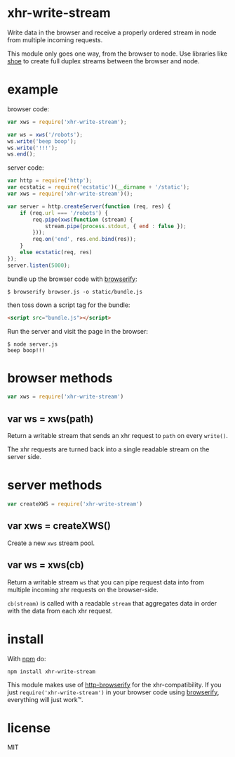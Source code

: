 # xhr-write-stream

Write data in the browser and receive a properly ordered stream in node from
multiple incoming requests.

This module only goes one way, from the browser to node. Use libraries like
[shoe](http://github.com/substack/shoe) to create full duplex streams between
the browser and node.

# example

browser code:

``` js
var xws = require('xhr-write-stream');

var ws = xws('/robots');
ws.write('beep boop');
ws.write('!!!');
ws.end();
```

server code:

``` js
var http = require('http');
var ecstatic = require('ecstatic')(__dirname + '/static');
var xws = require('xhr-write-stream')();

var server = http.createServer(function (req, res) {
    if (req.url === '/robots') {
        req.pipe(xws(function (stream) {
            stream.pipe(process.stdout, { end : false });
        }));
        req.on('end', res.end.bind(res));
    }
    else ecstatic(req, res)
});
server.listen(5000);
```

bundle up the browser code with
[browserify](https://github.com/substack/node-browserify):

```
$ browserify browser.js -o static/bundle.js
```

then toss down a script tag for the bundle:

``` html
<script src="bundle.js"></script>
```

Run the server and visit the page in the browser:

```
$ node server.js
beep boop!!!
```

# browser methods

``` js
var xws = require('xhr-write-stream')
```

## var ws = xws(path)

Return a writable stream that sends an xhr request to `path` on every `write()`.

The xhr requests are turned back into a single readable stream on the server
side.

# server methods

``` js
var createXWS = require('xhr-write-stream')
```

## var xws = createXWS()

Create a new `xws` stream pool.

## var ws = xws(cb)

Return a writable stream `ws` that you can pipe request data into from multiple
incoming xhr requests on the browser-side.

`cb(stream)` is called with a readable `stream` that aggregates data in order
with the data from each xhr request.

# install

With [npm](https://npmjs.org) do:

```
npm install xhr-write-stream
```

This module makes use of
[http-browserify](https://github.com/substack/http-browserify)
for the xhr-compatibility. If you just `require('xhr-write-stream')` in your
browser code using [browserify](https://github.com/substack/node-browserify),
everything will just work™.

# license

MIT
